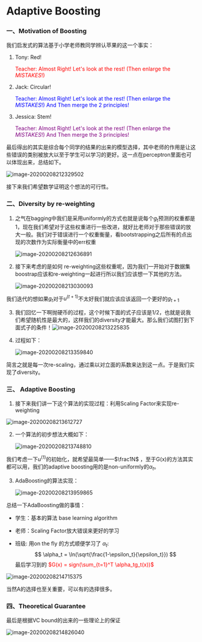 # Adaptive Boosting

### 一、Motivation of Boosting

我们启发式的算法基于小学老师教同学辨认苹果的这一个事实：

1. Tony: Red!

   <font color = red>Teacher: Almost Right! Let's look at the rest! (Then enlarge the *MISTAKES*!)</font>

2. Jack: Circular!

   <font color = blue>Teacher: Almost Right! Let's look at the rest! (Then enlarge the *MISTAKES*!) And Then merge the 2 principles!</font>

3. Jessica: Stem!

   <font color = purple>Teacher: Almost Right! Let's look at the rest! (Then enlarge the *MISTAKES*!) And Then merge the 3 principles!</font>

最后得出的其实是综合每个同学的结果的出来的模型选择，其中老师的作用是让这些错误的类别被放大以至于学生可以学习的更好。这一点在perceptron里面也可以体现出来，总结如下。

![image-20200208212329502](C:\Users\DELL\AppData\Roaming\Typora\typora-user-images\image-20200208212329502.png)

接下来我们希望数学证明这个想法的可行性。

### 二、Diversity by re-weighting

1. 之气在bagging中我们是采用uniformly的方式也就是说每个$g_t$预测的权重都是1，现在我们希望对于这些权重进行一些改进，就好比老师对于那些错误的放大一般。我们对于错误进行一个权重衡量，看bootstrapping之后所有的点出现的次数作为实际衡量中的err权重

   ![image-20200208212636891](C:\Users\DELL\AppData\Roaming\Typora\typora-user-images\image-20200208212636891.png)

2. 接下来考虑的是如何 re-weighting这些权重呢，因为我们一开始对于数据集boostrap应该和re-weighting一起进行所以我们应该想一下其他的方法。

   ![image-20200208213030093](C:\Users\DELL\AppData\Roaming\Typora\typora-user-images\image-20200208213030093.png)

我们迭代的想如果$g_t$对于$u^{(t+1)}$不太好我们就应该应该返回一个更好的$g_{t+1}$ 

3. 我们回忆一下啊抛硬币的过程，这个时候下面的式子应该是1/2，也就是说我们希望随机性是最大的，这样我们的diversity才能最大。那么我们试图打到下面式子的条件！![image-20200208213225835](C:\Users\DELL\AppData\Roaming\Typora\typora-user-images\image-20200208213225835.png)

4. 过程如下：

   ![image-20200208213359840](C:\Users\DELL\AppData\Roaming\Typora\typora-user-images\image-20200208213359840.png)

简言之就是每一次re-scaling，通过乘以对立面的系数来达到这一点。于是我们实现了diversity。



### 三、 Adaptive Boosting

1. 接下来我们讲一下这个算法的实现过程：利用Scaling Factor来实现re-weighting

![image-20200208213612727](C:\Users\DELL\AppData\Roaming\Typora\typora-user-images\image-20200208213612727.png)

2. 一个算法的初步想法大概如下：

   ![image-20200208213748810](C:\Users\DELL\AppData\Roaming\Typora\typora-user-images\image-20200208213748810.png)

我们考虑一下$u^{(1)}$的初始化，就希望最简单——$\frac1N$ ，至于G(x)的方法其实都可以用，我们的adaptive boosting用的是non-uniformly的$\alpha_t$。

3. AdaBoosting的算法实现：

   ![image-20200208213959865](C:\Users\DELL\AppData\Roaming\Typora\typora-user-images\image-20200208213959865.png)

总结一下AdaBoosting做的事情：

- 学生：基本的算法 base learning algorithm

- 老师：Scaling Factor放大错误来更好的学习

- 班级: 用on the fly 的方式顺便学习了 $\alpha_t$:
  $$
  \alpha_t = \ln(\sqrt{\frac{1-\epsilon_t}{\epsilon_t}})
  $$
  最后学习到的<font color = red> $G(x) = sign(\sum_{t=1}^T \alpha_tg_t(x))$ </font>

![image-20200208214715375](C:\Users\DELL\AppData\Roaming\Typora\typora-user-images\image-20200208214715375.png)

当然A的选择也至关重要，可以有的选择很多。



### 四、Theoretical Guarantee

最后是根据VC bound的出来的一些理论上的保证

![image-20200208214826040](C:\Users\DELL\AppData\Roaming\Typora\typora-user-images\image-20200208214826040.png)